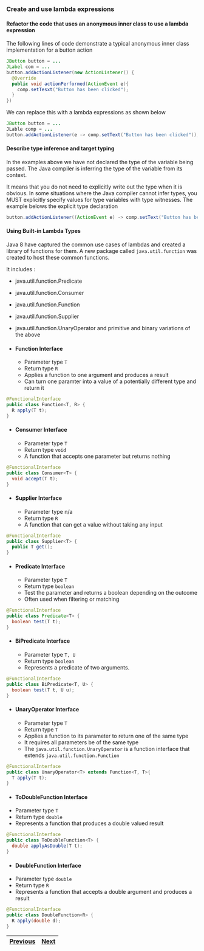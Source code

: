 ### Create and use lambda expressions

#### Refactor the code that uses an anonymous inner class to use a lambda expression
The following lines of code demonstrate a typical anonymous inner class implementation for a button action 
```java
JButton button = ...
JLabel com = ...
button.addActionListener(new ActionListener() {
  @Override
  public void actionPerformed(ActionEvent e){
    comp.setTesxt("Button has been clicked");
  }
})
```
We can replace this with a lambda expressions as shown below
```java
JButton button = ...
JLable comp = ...
button.addActionListener(e -> comp.setText("Button has been clicked"));
```

#### Describe type inference and target typing
In the examples above we have not declared the type of the variable being passed. 
The Java compiler is inferring the type of the variable from its context.

It means that you do not need to explicitly write out the type when it is obvious. 
In some situations where the Java compiler cannot infer types, you MUST explicitly specify values for type 
variables with type witnesses. The example belows the explicit type declaration  
```java
button.addActionListener((ActionEvent e) -> comp.setText("Button has been clicked"));
```


#### Using Built-in Lambda Types
Java 8 have captured the common use cases of lambdas and created a library of functions for them. 
A new package called `java.util.function` was created to host these common functions.

It includes :
   - java.util.function.Predicate
   - java.util.function.Consumer
   - java.util.function.Function
   - java.util.function.Supplier
   - java.util.function.UnaryOperator and primitive and binary variations of the above

- #### Function Interface
  - Parameter type `T`
  - Return type `R`
  - Applies a function to one argument and produces a result
  - Can turn one paramter into a value of a potentially different type and return it
```java
@FunctionalInterface
public class Function<T, R> {
  R apply(T t);
}
```
- #### Consumer Interface
  - Parameter type `T`
  - Return type `void`
  - A function that accepts one parameter but returns nothing
```java
@FunctionalInterface
public class Consumer<T> {
  void accept(T t);
}
```

- #### Supplier Interface
  - Parameter type n/a
  - Return type `R`
  - A function that can get a value without taking any input
```java
@FunctionalInterface
public class Supplier<T> {
  public T get();
}
```

- #### Predicate Interface
  - Parameter type `T`
  - Return type `boolean`
  - Test the parameter and returns a boolean depending on the outcome
  - Often used when filtering or matching
```java
@FunctionalInterface
public class Predicate<T> {
  boolean test(T t);
}
```

- #### BiPredicate Interface
  - Parameter type `T, U`
  - Return type `boolean`
  - Represents a predicate of two arguments. 

```java
@FunctionalInterface
public class BiPredicate<T, U> {
  boolean test(T t, U u);
}
```
  
- #### UnaryOperator Interface
  - Parameter type `T`
  - Return type `T`
  - Applies a function to its parameter to return one of the same type
  - It requires all parameters be of the same type
  - The `java.util.function.UnaryOperator` is a function interface that extends `java.util.function.Function`
```java
@FunctionalInterface
public class UnaryOperator<T> extends Function<T, T>{
  T apply(T t);
}
```

- #### ToDoubleFunction Interface
 - Parameter type `T`
 - Return type `double`
 - Represents a function that produces a double valued result
```java
@FunctionalInterface
public class ToDoubleFunction<T> {
  double applyAsDouble(T t);
}
```

- #### DoubleFunction Interface
 - Parameter type `double`
 - Return type `R`
 - Represents a function that accepts a double argument and produces a result
```java
@FunctionalInterface
public class DoubleFunction<R> {
  R apply(double d);
}
```

| [Previous](README.md) | [Next](use_lambda_expressions_and_method_references.md) |
| :--------- | ----------: | 